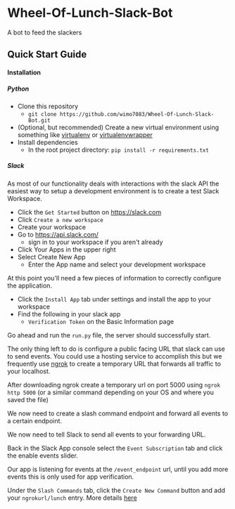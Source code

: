 # Wheel-Of-Lunch-Slack-Bot
A bot to feed the slackers


## Quick Start Guide

#### Installation
##### Python
- Clone this repository
    - `git clone https://github.com/wimo7083/Wheel-Of-Lunch-Slack-Bot.git`
- (Optional, but recommended) Create a new virtual environment using something like [virtualenv](https://virtualenv.pypa.io/en/stable/) or [virtualenvwrapper](https://virtualenvwrapper.readthedocs.io/en/latest/)
- Install dependencies
    - In the root project directory: `pip install -r requirements.txt`

##### Slack
As most of our functionality deals with interactions with the slack API the easiest way to setup a development environment is to create a test Slack Workspace.

- Click the `Get Started` button on https://slack.com
- Click `Create a new workspace`
- Create your workspace
- Go to https://api.slack.com/
    - sign in to your workspace if you aren't already
-  Click Your Apps in the upper right
- Select Create New App
    - Enter the App name and select your development workspace

At this point you'll need a few pieces of information to correctly configure the application.
- Click the `Install App` tab under settings and install the app to your workspace
- Find the following in your slack app    
    - `Verification Token` on the Basic Information page


Go ahead and run the `run.py` file, the server should successfully start.

The only thing left to do is configure a public facing URL that slack can use to send events.
You could use a hosting service to accomplish this but we frequently use [ngrok](https://ngrok.com/) to create a temporary URL that forwards
all traffic to your localhost.

After downloading ngrok create a temporary url on port 5000 using `ngrok http 5000` (or a similar command depending on your OS and where you saved the file)

We now need to create a slash command endpoint and forward all events to a certain endpoint.

We now need to tell Slack to send all events to your forwarding URL.

Back in the Slack App console select the `Event Subscription` tab and click the enable events slider.

Our app is listening for events at the `/event_endpoint` url, until you add more events this is only used for app verification.

Under the `Slash Commands` tab, click the `Create New Command` button and add your `ngrokurl/lunch` entry.  More details [here](https://api.slack.com/slash-commands#what_are_commands)
